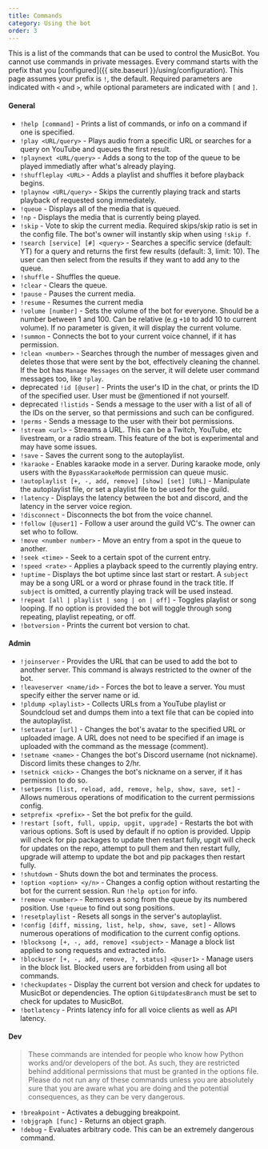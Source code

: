 ```yaml
---
title: Commands
category: Using the bot
order: 3
---
```


This is a list of the commands that can be used to control the MusicBot. You cannot use commands in private messages. Every command starts with the prefix that you [configured]({{ site.baseurl }}/using/configuration). This page assumes your prefix is `!`, the default. Required parameters are indicated with `<` and `>`, while optional parameters are indicated with `[` and `]`.

#### General

- `!help [command]` - Prints a list of commands, or info on a command if one is specified.
- `!play <URL/query>` - Plays audio from a specific URL or searches for a query on YouTube and queues the first result.
- `!playnext <URL/query>` - Adds a song to the top of the queue to be played immediatly after what's already playing.
- `!shuffleplay <URL>` - Adds a playlist and shuffles it before playback begins. 
- `!playnow <URL/query>` - Skips the currently playing track and starts playback of requested song immediately.
- `!queue` - Displays all of the media that is queued.
- `!np` - Displays the media that is currently being played.
- `!skip` - Vote to skip the current media. Required skips/skip ratio is set in the config file. The bot's owner will instantly skip when using `!skip f`.
- `!search [service] [#] <query>` - Searches a specific service (default: YT) for a query and returns the first few results (default: 3, limit: 10). The user can then select from the results if they want to add any to the queue.
- `!shuffle` - Shuffles the queue.
- `!clear` - Clears the queue.
- `!pause` - Pauses the current media.
- `!resume` - Resumes the current media
- `!volume [number]` - Sets the volume of the bot for everyone. Should be a number between 1 and 100. Can be relative (e.g `+10` to add 10 to current volume). If no parameter is given, it will display the current volume.
- `!summon` - Connects the bot to your current voice channel, if it has permission.
- `!clean <number>` - Searches through the number of messages given and deletes those that were sent by the bot, effectively cleaning the channel. If the bot has `Manage Messages` on the server, it will delete user command messages too, like `!play`.
- <span class="badge warn">deprecated</span> `!id [@user]` - Prints the user's ID in the chat, or prints the ID of the specified user. User must be @mentioned if not yourself.
- <span class="badge warn">deprecated</span> `!listids` - Sends a message to the user with a list of all of the IDs on the server, so that permissions and such can be configured.
- `!perms` - Sends a message to the user with their bot permissions.
- `!stream <url>` - Streams a URL. This can be a Twitch, YouTube, etc livestream, or a radio stream. This feature of the bot is experimental and may have some issues.
- `!save` - Saves the current song to the autoplaylist.
- `!karaoke` - Enables karaoke mode in a server. During karaoke mode, only users with the `BypassKaraokeMode` permission can queue music.
- `!autoplaylist [+, -, add, remove] [show] [set] [URL]` - Manipulate the autoplaylist file, or set a playlist file to be used for the guild.
- `!latency` - Displays the latency between the bot and discord, and the latency in the server voice region.
- `!disconnect` - Disconnects the bot from the voice channel.
- `!follow [@user1]` - Follow a user around the guild VC's. The owner can set who to follow. 
- `!move <number number>` - Move an entry from a spot in the queue to another.
- `!seek <time>` - Seek to a certain spot of the current entry. 
- `!speed <rate>` - Applies a playback speed to the currently playing entry. 
- `!uptime` - Displays the bot uptime since last start or restart. 
A `subject` may be a song URL or a word or phrase found in the track title.
If `subject` is omitted, a currently playing track will be used instead.
- `!repeat [all | playlist | song | on | off]` -   Toggles playlist or song looping.
If no option is provided the bot will toggle through song repeating, playlist repeating, or off.
- `!botversion` - Prints the current bot version to chat.


#### Admin

- `!joinserver` - Provides the URL that can be used to add the bot to another server. This command is always restricted to the owner of the bot.
- `!leaveserver <name/id>` - Forces the bot to leave a server. You must specify either the server name or id.
- `!pldump <playlist>` - Collects URLs from a YouTube playlist or Soundcloud set and dumps them into a text file that can be copied into the autoplaylist.
- `!setavatar [url]` - Changes the bot's avatar to the specified URL or uploaded image. A URL does not need to be specified if an image is uploaded with the command as the message (comment).
- `!setname <name>` - Changes the bot's Discord username (not nickname). Discord limits these changes to 2/hr.
- `!setnick <nick>` - Changes the bot's nickname on a server, if it has permission to do so.
- `!setperms [list, reload, add, remove, help, show, save, set]` - Allows numerous operations of modification to the current permissions config.
- `setprefix <prefix>` - Set the bot prefix for the guild.
- `!restart [soft, full, uppip, upgit, upgrade]` - Restarts the bot with various options. Soft is used by default if no option is provided.
Uppip will check for pip packages to update then restart fully, upgit will check for updates on the repo, attempt to pull them and then restart fully, upgrade will attemp to
update the bot and pip packages then restart fully.
- `!shutdown` - Shuts down the bot and terminates the process.
- `!option <option> <y/n>` - Changes a config option without restarting the bot for the current session. Run `!help option` for info.
- `!remove <number>` - Removes a song from the queue by its numbered position. Use `!queue` to find out song positions.
- `!resetplaylist` - Resets all songs in the server's autoplaylist.
- `!config [diff, missing, list, help, show, save, set]` - Allows numerous operations of modification to the current config options.
- `!blocksong [+, -, add, remove] <subject>` - Manage a block list applied to song requests and extracted info.
- `!blockuser [+, -, add, remove, ?, status] <@user1>` - Manage users in the block list.
Blocked users are forbidden from using all bot commands.
- `!checkupdates` - Display the current bot version and check for updates to MusicBot or dependencies.
The option `GitUpdatesBranch` must be set to check for updates to MusicBot.
- `!botlatency` -  Prints latency info for all voice clients as well as API latency.


#### Dev

> These commands are intended for people who know how Python works and/or developers of the bot. As such, they are restricted behind additional permissions that must be granted in the options file. Please do not run any of these commands unless you are absolutely sure that you are aware what you are doing and the potential consequences, as they can be very dangerous.

- `!breakpoint` - Activates a debugging breakpoint.
- `!objgraph [func]` - Returns an object graph.
- `!debug` - Evaluates arbitrary code. This can be an extremely dangerous command.
